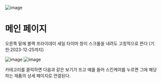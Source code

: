 ![image](https://github.com/dpcdrypak/SERVLET_20210985/assets/112855199/767b56cb-b241-4952-9599-fa5fc6d1827e)

# 메인 페이지 
오른쪽 밑에 블랙 프라이데이 세일 타이머 창이 스크롤을 내려도 고정적으로 뜬다 (기한:2023-12-25까지)

![image](https://github.com/dpcdrypak/SERVLET_20210985/assets/112855199/b5ca291e-94d6-4fd9-bf7b-4f1e3476569c)
![image](https://github.com/dpcdrypak/SERVLET_20210985/assets/112855199/db9a4c2b-748c-47af-bf56-091d09f8c38e)

카테고리를 클릭하면 다음과 같은 보기가 뜨고 예를 들어 스킨케어를 누르면 그에 해당하는 제품의 상세 페이지로 연결된다.
